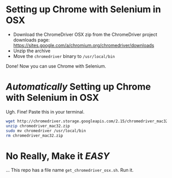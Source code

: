 # Setting up Chrome with Selenium in OSX

* Download the ChromeDriver OSX zip from the ChromeDriver project downloads page: https://sites.google.com/a/chromium.org/chromedriver/downloads 
* Unzip the archive
* Move the `chromedriver` binary to `/usr/local/bin`

Done! Now you can use Chrome with Selenium.

# *Automatically* Setting up Chrome with Selenium in OSX

Ugh. Fine! Paste this in your terminal. 

```bash
wget http://chromedriver.storage.googleapis.com/2.15/chromedriver_mac32.zip
unzip chromedriver_mac32.zip
sudo mv chromedriver /usr/local/bin
rm chromedriver_mac32.zip
```

# No Really, Make it *EASY*

... This repo has a file name `get_chromedriver_osx.sh`. Run it.


